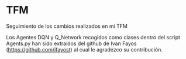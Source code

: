 # TFM
Seguimiento de los cambios realizados en mi TFM

Los Agentes DQN y Q_Network recogidos como clases dentro del script Agents.py han sido extraídos del github de Ivan Fayos (https://github.com/ifayost)
al cual le agradezco su contribución.
